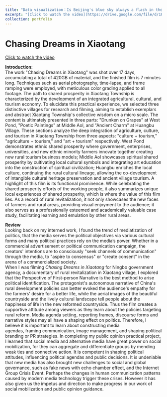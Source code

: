 ```yaml
---
title: "Data visualization：Is Beijing's blue sky always a flash in the pan?"
excerpt: "[Click to watch the video](https://drive.google.com/file/d/1UuREPSf0aJM6JNVkVt-gV1odsQi3xW6U/view?usp=drive_link)<br><img src='files/Xiaotang.png'>"
collection: portfolio
---
```


Chasing Dreams in Xiaotang
==========================
[Click to watch the video](https://drive.google.com/file/d/1UuREPSf0aJM6JNVkVt-gV1odsQi3xW6U/view?usp=drive_link)

**Introduction:** <br>
The work "Chasing Dreams in Xiaotang" was shot over 17 days, accumulating a total of 420GB of material, and the finished film is 7 minutes long. Techniques such as aerial photography, time-lapse, and frame ramping were employed, with meticulous color grading applied to all footage. The path to shared prosperity in Xiaotang Township is characterized by the development of an integrated agricultural, cultural, and tourism economy. To elucidate this practical experience, we selected three distinctive villages for research and filming, aiming to establish exemplars and abstract Xiaotang Township's collective wisdom on a micro scale. The content is ultimately presented in three parts: "Drunken on Grapes" at West Pond, "Poetic Paintings" at Middle Aol, and "Ancient Charm" at Huangbu Village. These sections analyze the deep integration of agriculture, culture, and tourism in Xiaotang Township from three aspects: "culture + tourism," "agriculture + tourism," and "art + tourism" respectively. West Pond demonstrates ethnic shared prosperity where government, enterprises, universities, and new ethnic minority farmers innovate together creating new rural tourism business models; Middle Aol showcases spiritual shared prosperity by cultivating local cultural symbols and integrating art education into the construction of spiritual civilization; Huangbu enriches the local culture, continuing the rural cultural lineage, allowing the co-development of intangible cultural heritage preservation and ancient village tourism. A highlight of this film is its functional prominence. While celebrating the shared prosperity efforts of the working people, it also summarizes unique local experiences of shared prosperity, which is where the value of this film lies. As a record of rural revitalization, it not only showcases the new faces of farmers and rural areas, providing visual enjoyment to the audience; it also serves as a professionally esteemed and academically valuable case study, facilitating learning and emulation by other rural areas.

**Review** <br>
Looking back on my interned work, I found the trend of mediatization of politics, that the media serves the political objectives via various cultural forms and many political practices rely on the media’s power.  Whether in a commercial advertisement or political communication campaign, the creators' intentions are to consciously "seek channels of communication" through the media, to "aspire to consensus" or "create
consent" in the arena of a commercialized society.<br>
When I was filming _Chasing Dreams in Xiaotang_ for Ningbo government agency, a documentary of rural
revitalization in Xiaotang village, I explored that the Perspective of First-person Narrative is the best method
to arise political identification.  The protagonist's autonomous narrative of China's rural development policies
can better evoked the audience's empathy for the farmers' desire for a better life, while the aerial images of
the beautiful countryside and the lively cultural landscape tell people about the happiness of life in the new
reformed countryside.  Thus the film creates a supportive attitude among viewers as they learn about the
policies targeting rural reform.  Media agenda setting, reporting frames, discourse forms and narrative styles
may all have a shaping effect on politics.  Therefore, I believe it is important to learn about constructing media<br>
agendas, framing communication, image management, and shaping political branding or PR strategies.
In completing my public opinion practical project, I learned that social media and alternative media have
great power on social mobilization, for they can aggregate and differentiate groups by mending weak ties
and connective action.  It is competent in shaping political attitudes, influencing political agendas and public
decisions.  It is undeniable that new media has also brought new challenges to social and global governance,
such as fake news with echo chamber effect, and the Internet Group Crisis Event.  Perhaps the changes in
human communication patterns caused by modern media technology trigger these crises.  However it has
also given us the impetus and direction to make progress in our work of social mobilization and public opinion
guidance.<br></p>
